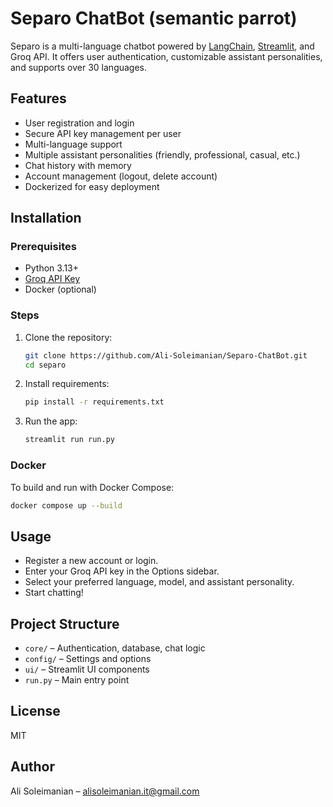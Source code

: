 # Separo ChatBot (semantic parrot)

Separo is a multi-language chatbot powered by [LangChain](https://github.com/langchain-ai/langchain), [Streamlit](https://streamlit.io/), and Groq API. It offers user authentication, customizable assistant personalities, and supports over 30 languages.

## Features

- User registration and login
- Secure API key management per user
- Multi-language support
- Multiple assistant personalities (friendly, professional, casual, etc.)
- Chat history with memory
- Account management (logout, delete account)
- Dockerized for easy deployment

## Installation

### Prerequisites

- Python 3.13+
- [Groq API Key](https://console.groq.com)
- Docker (optional)

### Steps

1. Clone the repository:
    ```bash
    git clone https://github.com/Ali-Soleimanian/Separo-ChatBot.git
    cd separo
    ```

2. Install requirements:
    ```bash
    pip install -r requirements.txt
    ```

3. Run the app:
    ```bash
    streamlit run run.py
    ```

### Docker

To build and run with Docker Compose:
```bash
docker compose up --build
```

## Usage

- Register a new account or login.
- Enter your Groq API key in the Options sidebar.
- Select your preferred language, model, and assistant personality.
- Start chatting!

## Project Structure

- `core/` – Authentication, database, chat logic
- `config/` – Settings and options
- `ui/` – Streamlit UI components
- `run.py` – Main entry point

## License

MIT

## Author

Ali Soleimanian – [alisoleimanian.it@gmail.com](mailto:alisoleimanian.it@gmail.com)
